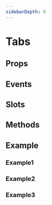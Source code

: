 ```yaml
---
sidebarDepth: 0
---
```


# Tabs

## Props

## Events

## Slots

## Methods

## Example

### Example1
### Example2
### Example3
